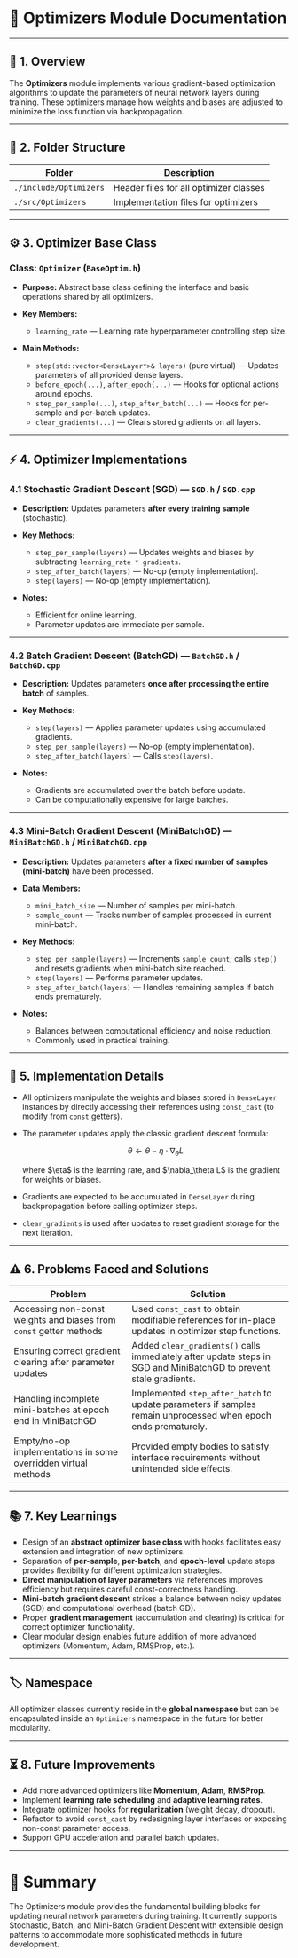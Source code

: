 # 📄 **Optimizers Module Documentation**

---

## 🧩 **1. Overview**

The **Optimizers** module implements various gradient-based optimization algorithms to update the parameters of neural network layers during training. These optimizers manage how weights and biases are adjusted to minimize the loss function via backpropagation.

---

## 📂 **2. Folder Structure**

| Folder                 | Description                            |
| ---------------------- | -------------------------------------- |
| `./include/Optimizers` | Header files for all optimizer classes |
| `./src/Optimizers`     | Implementation files for optimizers    |

---

## ⚙️ **3. Optimizer Base Class**

### Class: `Optimizer` (`BaseOptim.h`)

* **Purpose:** Abstract base class defining the interface and basic operations shared by all optimizers.

* **Key Members:**

  * `learning_rate` — Learning rate hyperparameter controlling step size.

* **Main Methods:**

  * `step(std::vector<DenseLayer*>& layers)` (pure virtual) — Updates parameters of all provided dense layers.
  * `before_epoch(...)`, `after_epoch(...)` — Hooks for optional actions around epochs.
  * `step_per_sample(...)`, `step_after_batch(...)` — Hooks for per-sample and per-batch updates.
  * `clear_gradients(...)` — Clears stored gradients on all layers.

---

## ⚡ **4. Optimizer Implementations**

### 4.1 Stochastic Gradient Descent (SGD) — `SGD.h` / `SGD.cpp`

* **Description:** Updates parameters **after every training sample** (stochastic).

* **Key Methods:**

  * `step_per_sample(layers)` — Updates weights and biases by subtracting `learning_rate * gradients`.
  * `step_after_batch(layers)` — No-op (empty implementation).
  * `step(layers)` — No-op (empty implementation).

* **Notes:**

  * Efficient for online learning.
  * Parameter updates are immediate per sample.

---

### 4.2 Batch Gradient Descent (BatchGD) — `BatchGD.h` / `BatchGD.cpp`

* **Description:** Updates parameters **once after processing the entire batch** of samples.

* **Key Methods:**

  * `step(layers)` — Applies parameter updates using accumulated gradients.
  * `step_per_sample(layers)` — No-op (empty implementation).
  * `step_after_batch(layers)` — Calls `step(layers)`.

* **Notes:**

  * Gradients are accumulated over the batch before update.
  * Can be computationally expensive for large batches.

---

### 4.3 Mini-Batch Gradient Descent (MiniBatchGD) — `MiniBatchGD.h` / `MiniBatchGD.cpp`

* **Description:** Updates parameters **after a fixed number of samples (mini-batch)** have been processed.

* **Data Members:**

  * `mini_batch_size` — Number of samples per mini-batch.
  * `sample_count` — Tracks number of samples processed in current mini-batch.

* **Key Methods:**

  * `step_per_sample(layers)` — Increments `sample_count`; calls `step()` and resets gradients when mini-batch size reached.
  * `step(layers)` — Performs parameter updates.
  * `step_after_batch(layers)` — Handles remaining samples if batch ends prematurely.

* **Notes:**

  * Balances between computational efficiency and noise reduction.
  * Commonly used in practical training.

---

## 🔧 **5. Implementation Details**

* All optimizers manipulate the weights and biases stored in `DenseLayer` instances by directly accessing their references using `const_cast` (to modify from `const` getters).

* The parameter updates apply the classic gradient descent formula:

  $$
  \theta \leftarrow \theta - \eta \cdot \nabla_\theta L
  $$

  where \$\eta\$ is the learning rate, and \$\nabla\_\theta L\$ is the gradient for weights or biases.

* Gradients are expected to be accumulated in `DenseLayer` during backpropagation before calling optimizer steps.

* `clear_gradients` is used after updates to reset gradient storage for the next iteration.

---

## ⚠️ **6. Problems Faced and Solutions**

| Problem                                                            | Solution                                                                                                          |
| ------------------------------------------------------------------ | ----------------------------------------------------------------------------------------------------------------- |
| Accessing non-const weights and biases from `const` getter methods | Used `const_cast` to obtain modifiable references for in-place updates in optimizer step functions.               |
| Ensuring correct gradient clearing after parameter updates         | Added `clear_gradients()` calls immediately after update steps in SGD and MiniBatchGD to prevent stale gradients. |
| Handling incomplete mini-batches at epoch end in MiniBatchGD       | Implemented `step_after_batch` to update parameters if samples remain unprocessed when epoch ends prematurely.    |
| Empty/no-op implementations in some overridden virtual methods     | Provided empty bodies to satisfy interface requirements without unintended side effects.                          |

---

## 📚 **7. Key Learnings**

* Design of an **abstract optimizer base class** with hooks facilitates easy extension and integration of new optimizers.
* Separation of **per-sample**, **per-batch**, and **epoch-level** update steps provides flexibility for different optimization strategies.
* **Direct manipulation of layer parameters** via references improves efficiency but requires careful const-correctness handling.
* **Mini-batch gradient descent** strikes a balance between noisy updates (SGD) and computational overhead (batch GD).
* Proper **gradient management** (accumulation and clearing) is critical for correct optimizer functionality.
* Clear modular design enables future addition of more advanced optimizers (Momentum, Adam, RMSProp, etc.).

---

## 🏷️ **Namespace**

All optimizer classes currently reside in the **global namespace** but can be encapsulated inside an `Optimizers` namespace in the future for better modularity.

---

## ⏳ **8. Future Improvements**

* Add more advanced optimizers like **Momentum**, **Adam**, **RMSProp**.
* Implement **learning rate scheduling** and **adaptive learning rates**.
* Integrate optimizer hooks for **regularization** (weight decay, dropout).
* Refactor to avoid `const_cast` by redesigning layer interfaces or exposing non-const parameter access.
* Support GPU acceleration and parallel batch updates.

---

# 🏁 **Summary**

The Optimizers module provides the fundamental building blocks for updating neural network parameters during training. It currently supports Stochastic, Batch, and Mini-Batch Gradient Descent with extensible design patterns to accommodate more sophisticated methods in future development.
